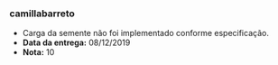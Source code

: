 ### camillabarreto
- Carga da semente não foi implementado conforme especificação. 
- **Data da entrega:** 08/12/2019 
- **Nota:** 10
